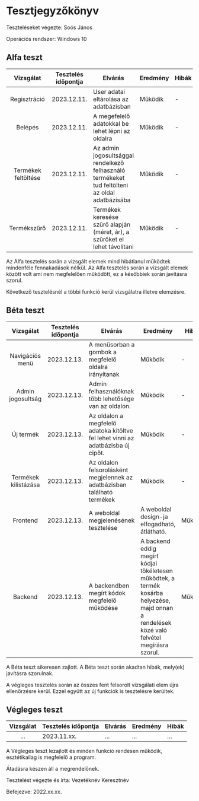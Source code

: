 # Tesztjegyzőkönyv

Teszteléseket végezte: Soós János

Operációs rendszer: Windows 10


## Alfa teszt

| Vizsgálat | Tesztelés időpontja | Elvárás | Eredmény | Hibák |
| :---: | --- | --- | --- | --- |
| Regisztráció | 2023.12.11. | User adatai eltárolása az adatbázisban | Működik | - |
| Belépés | 2023.12.11. | A megefelelő adatokkal be lehet lépni az oldalra | Működik | - |
| Termékek feltöltése | 2023.12.11. | Az admin jogosultsággal rendelkező felhasználó termékeket tud feltölteni az oldal adatbázisába | Működik | - |
| Termékszűrő | 2023.12.11. | Termékek keresése szűrő alapján (méret, ár), a szűrőket el lehet távolítani | Működik | - |

Az Alfa tesztelés során a vizsgált elemek mind hibátlanul működtek mindenféle fennakadások nélkül.
Az Alfa tesztelés során a vizsgált elemek között volt ami nem megfelelően működött, ez a későbbiek során javításra szorul.

Következő tesztelésnél a többi funkció kerül vizsgálatra illetve elemzésre.
## Béta teszt

| Vizsgálat | Tesztelés időpontja | Elvárás | Eredmény | Hibák |
| :---: | --- | --- | --- | --- |
| Navigációs menü | 2023.12.13. | A menüsorban a gombok a megfelelő oldalra irányítanak | Működik | - |
| Admin jogosultság | 2023.12.13. | Admin felhasználóknak több lehetősége van az oldalon. | Működik | - |
| Új termék | 2023.12.13. | Az oldalon a megfelelő adatoka kitöltve fel lehet vinni az adatbázisba új cipőt. | Működik | - |
| Termékek kilistázása | 2023.12.13. | Az oldalon felsorolásként megjelennek az adatbázisban található termékek | Működik | - |
| Frontend | 2023.12.13. | A weboldal megjelenésének tesztelése | A weboldal design-ja elfogadható, átlátható. | Működik |
| Backend | 2023.12.13. | A backendben megírt kódok megfelelő működése | A backend eddig megírt kódjai tökéletesen működtek, a termék kosárba helyezése, majd onnan a rendelések közé való felvétel megírásra szorul. | Működik |

A Béta teszt sikeresen zajlott.
A Béta teszt során akadtan hibák, mely(ek) javításra szorulnak.

A végleges tesztelés során az összes fent felsorolt vizsgálati elem újra ellenőrzésre kerül. Ezzel együtt az új funkciók is tesztelésre kerültek.

## Végleges teszt
| Vizsgálat | Tesztelés időpontja | Elvárás | Eredmény | Hibák |
| :---: | --- | --- | --- | --- |
| ... | 2023.11.xx. | ... | ... | ... |

A Végleges teszt lezajlott és minden funkció rendesen működik, esztétikailag is megfelelő a program.

Átadásra készen áll a megrendelőnek.

Tesztelést végezte és írta: Vezetéknév Keresztnév

Befejezve: 2022.xx.xx.
